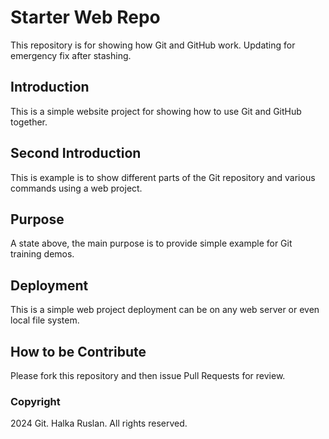 # Starter Web Repo

This repository is for showing how Git and GitHub work. Updating for emergency fix after stashing.

## Introduction

This is a simple website project for showing how to use Git and GitHub together.

## Second Introduction

This is example is to show different parts of the Git repository and various commands using a web project.

## Purpose

A state above, the main purpose is to provide simple example for Git training demos.

## Deployment

This is a simple web project deployment can be on any web server or even local file system.

## How to be Contribute

Please fork this repository and then issue Pull Requests for review.

### Copyright

2024 Git. Halka Ruslan. All rights reserved.